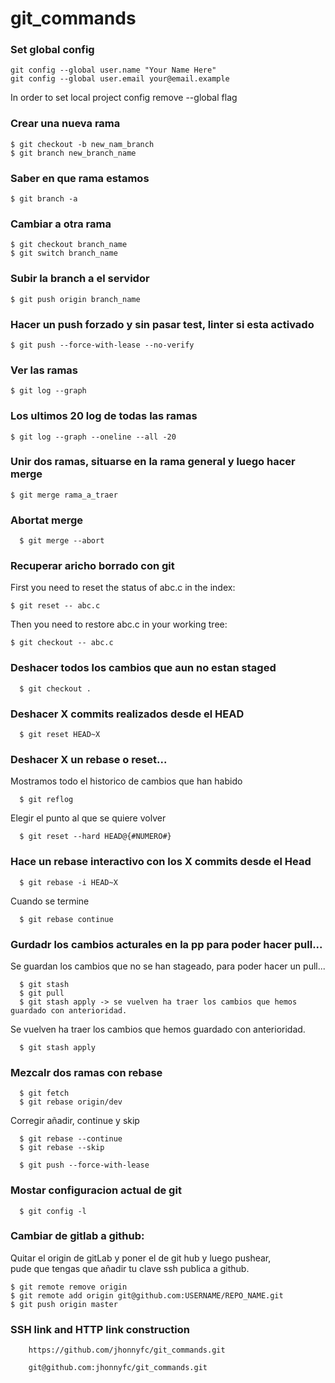 # git_commands

### Set global config

```
git config --global user.name "Your Name Here"
git config --global user.email your@email.example
```

In order to set local project config remove --global flag

### Crear una nueva rama

```
$ git checkout -b new_nam_branch
$ git branch new_branch_name
```

### Saber en que rama estamos

```
$ git branch -a
```

### Cambiar a otra rama

```
$ git checkout branch_name
$ git switch branch_name
```

### Subir la branch a el servidor

```
$ git push origin branch_name
```

### Hacer un push forzado y sin pasar test, linter si esta activado

```
$ git push --force-with-lease --no-verify
```

### Ver las ramas

```
$ git log --graph
```

### Los ultimos 20 log de todas las ramas

```
$ git log --graph --oneline --all -20
```

### Unir dos ramas, situarse en la rama general y luego hacer merge

```
$ git merge rama_a_traer
```

### Abortat merge

```
  $ git merge --abort
```

### Recuperar aricho borrado con git

First you need to reset the status of abc.c in the index:

    $ git reset -- abc.c

Then you need to restore abc.c in your working tree:

    $ git checkout -- abc.c

### Deshacer todos los cambios que aun no estan staged

```
  $ git checkout .
```

### Deshacer X commits realizados desde el HEAD

```
  $ git reset HEAD~X
```

### Deshacer X un rebase o reset...

Mostramos todo el historico de cambios que han habido

```
  $ git reflog
```

Elegir el punto al que se quiere volver

```
  $ git reset --hard HEAD@{#NUMERO#}
```

### Hace un rebase interactivo con los X commits desde el Head

```
  $ git rebase -i HEAD~X
```

Cuando se termine

```
  $ git rebase continue
```

### Gurdadr los cambios acturales en la pp para poder hacer pull...

Se guardan los cambios que no se han stageado, para poder hacer un pull...

```
  $ git stash
  $ git pull
  $ git stash apply -> se vuelven ha traer los cambios que hemos guardado con anterioridad.
```

Se vuelven ha traer los cambios que hemos guardado con anterioridad.

```
  $ git stash apply
```

### Mezcalr dos ramas con rebase

```
  $ git fetch
  $ git rebase origin/dev
```

Corregir añadir, continue y skip

```
  $ git rebase --continue
  $ git rebase --skip
```

```
  $ git push --force-with-lease
```

### Mostar configuracion actual de git

```
  $ git config -l
```

### Cambiar de gitlab a github:

Quitar el origin de gitLab y poner el de git hub y luego pushear, <br> pude que tengas que añadir tu clave ssh publica a github.

    $ git remote remove origin
    $ git remote add origin git@github.com:USERNAME/REPO_NAME.git
    $ git push origin master

### SSH link and HTTP link construction

```
	https://github.com/jhonnyfc/git_commands.git
```

```
	git@github.com:jhonnyfc/git_commands.git
```
